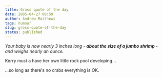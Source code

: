 ```yaml
---
title: Gross quote of the day
date: 2005-04-27 08:59
author: Andrew Matthews
tags: humour
slug: gross-quote-of-the-day
status: published
---
```


*Your baby is now nearly 3 inches long - **about the size of a jumbo shrimp** - and weighs nearly an ounce.*

Kerry must a have her own little rock pool developing...

...so long as there's no crabs everything is OK.
